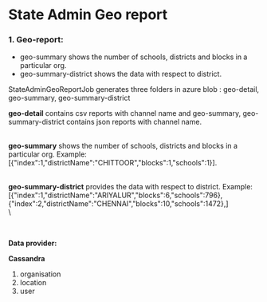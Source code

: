 # State Admin Geo report

### **1. Geo-report:**

* geo-summary shows the number of schools, districts and blocks in a particular org.
* geo-summary-district shows the data with respect to district.

StateAdminGeoReportJob generates three folders in azure blob : geo-detail, geo-summary, geo-summary-district&#x20;

**geo-detail** contains csv reports with channel name and geo-summary, geo-summary-district contains json reports with channel name.

\
**geo-summary** shows the number of schools, districts and blocks in a particular org. Example: \[{"index":1,"districtName":"CHITTOOR","blocks":1,"schools":1}].

\
**geo-summary-district** provides the data with respect to district. Example: \[{"index":1,"districtName":"ARIYALUR","blocks":6,"schools":796},{"index":2,"districtName":"CHENNAI","blocks":10,"schools":1472},]\
\


<figure><img src="../../../../../.gitbook/assets/state_admin_geo_Report_job.png" alt=""><figcaption></figcaption></figure>

\
**Data provider:**

**Cassandra**

1. organisation
2. location
3. user
